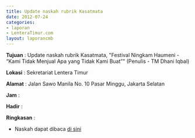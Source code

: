 ```yaml
---
title: Update naskah rubrik Kasatmata
date: 2012-07-24
categories:
- laporan
- LenteraTimur.com
layout: laporancmb
---
```



**Tujuan** : Update naskah rubrik Kasatmata, "Festival Ningkam Haumeni - “Kami Tidak Menjual Apa yang Tidak Kami Buat”" (Penulis - TM Dhani Iqbal)

**Lokasi** : Sekretariat Lentera Timur 

**Alamat** : Jalan Sawo Manila No. 10 Pasar Minggu, Jakarta Selatan

**Jam** : 

**Hadir** :  


**Ringkasan** : 
* Naskah dapat dibaca [di sini](http://www.lenteratimur.com/2012/07/festival-ningkam-haumeni-%e2%80%9ckami-tidak-menjual-apa-yang-tidak-kami-buat%e2%80%9d/)
